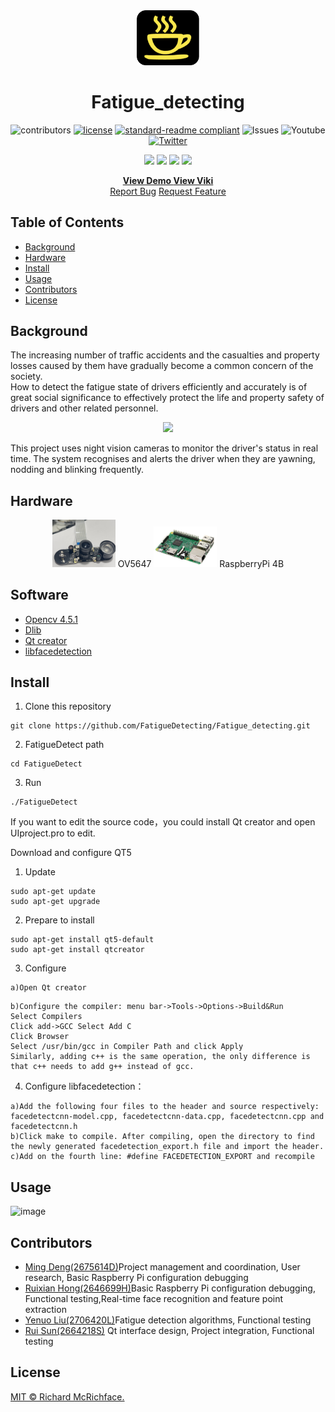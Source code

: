 <div align="center">
<img src="assets/logo1.png" width = "20%">
</div>
<h1 align="center">Fatigue_detecting</h1>

<div align="center">
  
![contributors](https://img.shields.io/github/contributors/FatigueDetecting/Fatigue_detecting?style=flat-square)
[![license](https://img.shields.io/github/license/FatigueDetecting/Fatigue_detecting?style=flat-square)](https://github.com/FatigueDetecting/Fatigue_detecting/blob/main/LICENSE)
[![standard-readme compliant](https://img.shields.io/badge/readme%20style-standard-brightgreen.svg?style=flat-square)](https://github.com/RichardLitt/standard-readme)
![Issues](https://img.shields.io/github/issues/FatigueDetecting/Fatigue_detecting?style=flat-square)
![Youtube](https://img.shields.io/youtube/channel/views/UCqKJIfqUoB7yAH-tP-y33YQ?style=social)
[![Twitter](https://img.shields.io/twitter/url?style=social&url=https%3A%2F%2Ftwitter.com%2Fdengmin17290037)](https://twitter.com/dengmin17290037)

</div>
<div align="center">
  
![](https://img.shields.io/badge/OS-Debian-informational?style=plastic&color=1f425f)
![](https://img.shields.io/badge/Hardware-RaspberryPi4-informational?style=plastic&color=1f425f)
![](https://img.shields.io/badge/Hardware-OV5647-informational?style=plastic&logo=<LOGO_NAME>&logoColor=white&color=1f425f)
![](https://img.shields.io/badge/Code-C++-informational?style=plastic&logo=<LOGO_NAME>&logoColor=white&color=1f425f)
  
</div>
  <p align="center">
    <a href="https://www.youtube.com/watch?v=6-GsbKH-6_U&t=4s"><strong>View Demo    </strong></a>
    <a href="https://github.com/FatigueDetecting/Fatigue_detecting/wiki"><strong>View Viki    </strong></a>
    </br> 
    <a href="https://github.com/FatigueDetecting/Fatigue_detecting/issues">Report Bug</a>
    <a href="https://github.com/FatigueDetecting/Fatigue_detecting/issues">Request Feature</a>
</p>
  
## Table of Contents

- [Background](#background)
- [Hardware](#hardware)
- [Install](#install)
- [Usage](#usage)
- [Contributors](#contributors)
- [License](#license)


## Background

The increasing number of traffic accidents and the casualties and property losses caused by them have gradually become a common concern of the society.  
How to detect the fatigue state of drivers efficiently and accurately is of great social significance to effectively protect the life and property safety of drivers and other related personnel.
<div align="center">
<img src="https://user-images.githubusercontent.com/92716961/163671711-a983b795-c979-4407-815b-da5e890c7f0b.png" width = "50%">
</div>

This project uses night vision cameras to monitor the driver's status in real time. The system recognises and alerts the driver when they are yawning, nodding and blinking frequently.

## Hardware
  
 <div align="center">
<img src="assets/camera.jpg" width = "20%"> OV5647
<img src="assets/pi.png" width = "20%"> RaspberryPi 4B
</div>
  
## Software

- [Opencv 4.5.1](https://opencv.org/opencv-4-5-1/)
- [Dlib](http://dlib.net/)
- [Qt creator](https://www.qt.io/product/development-tools)
- [libfacedetection](https://github.com/ShiqiYu/libfacedetection)
  
## Install

1. Clone this repository
```
git clone https://github.com/FatigueDetecting/Fatigue_detecting.git
```
2. FatigueDetect path
```
cd FatigueDetect
```
3.  Run
```
./FatigueDetect
```

If you want to edit the source code，you could install Qt creator and open UIproject.pro to edit.

Download and configure QT5
1. Update
```
sudo apt-get update
sudo apt-get upgrade
```
2. Prepare to install
```
sudo apt-get install qt5-default
sudo apt-get install qtcreator
```
3. Configure
 ```
a)Open Qt creator
 ```
 ```
b)Configure the compiler: menu bar->Tools->Options->Build&Run
 Select Compilers
 Click add->GCC Select Add C  
 Click Browser
 Select /usr/bin/gcc in Compiler Path and click Apply
 Similarly, adding c++ is the same operation, the only difference is that c++ needs to add g++ instead of gcc.
```
4. Configure libfacedetection：
 ```
 a)Add the following four files to the header and source respectively: facedetectcnn-model.cpp, facedetectcnn-data.cpp, facedetectcnn.cpp and facedetectcnn.h
 b)Click make to compile. After compiling, open the directory to find the newly generated facedetection_export.h file and import the header.
 c)Add on the fourth line: #define FACEDETECTION_EXPORT and recompile
 ```


## Usage
![image](https://user-images.githubusercontent.com/92716961/164130544-5d8b2118-ff3c-43ec-b3ac-7c350f6932a4.png)

## Contributors
- [Ming Deng(2675614D)](https://github.com/MingDengEason)Project management and coordination, User research, Basic Raspberry Pi configuration debugging
- [Ruixian Hong(2646699H)](https://github.com/smallssnow)Basic Raspberry Pi configuration debugging, Functional testing,Real-time face recognition and feature point extraction
- [Yenuo Liu(2706420L)](https://github.com/pateral)Fatigue detection algorithms, Functional testing
- [Rui Sun(2664218S)](https://github.com/SR9898) Qt interface design, Project integration, Functional testing





## License

[MIT © Richard McRichface.](../LICENSE)
